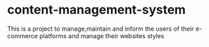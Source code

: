 # content-management-system
This is a project to manage,maintain and inform the users of their e-commerce platforms and manage their websites styles

